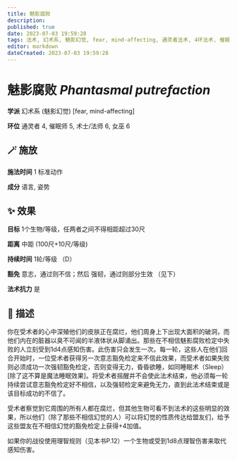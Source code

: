 ```yaml
---
title: 魅影腐败
description: 
published: true
date: 2023-07-03 19:59:28
tags: 法术, 幻术系, 魅影幻觉, fear, mind-affecting, 通灵者法术, 4环法术, 催眠师法术, 5环法术, 术士/法师法术, 6环法术, 女巫法术
editor: markdown
dateCreated: 2023-07-03 19:59:28
---
```


# **魅影腐败** *Phantasmal putrefaction*

**学派** 幻术系 (魅影幻觉) \[fear, mind-affecting\] 

**环位** 通灵者 4, 催眠师 5, 术士/法师 6, 女巫 6

## 🪄 施放

**施法时间** 1 标准动作

**成分** 语言, 姿势

## ✨ 效果 

**目标** 1个生物/等级，任两者之间不得相距超过30尺 

**距离** 中距 (100尺+10尺/等级)  

**持续时间** 1轮/等级 （D） 

**豁免** 意志，通过则不信；然后 强韧，通过则部分生效 （见下）

**法术抗力** 是

## 📖 描述

你在受术者的心中深殖他们的皮肤正在腐烂，他们周身上下出现大面积的破洞，而他们内在的脏器以臭不可闻的半液体状从脚涌出。那些在不相信魅影腐败检定中失败的人立刻受到1d4点感知伤害。此伤害只会发生一次。每一轮，这些人在他们回合开始时，一位受术者获得另一次意志豁免检定来不信此效果，而受术者如果失败则必须成功一次强韧豁免检定，否则变得无力，昏昏欲睡，如同睡眠术（Sleep）[除了这不算是魔法睡眠效果]。将受术者摇醒并不会使此法术结束，他必须每一轮持续尝试意志豁免检定好不相信，以及强韧检定来避免无力，直到此法术结束或是该目标成功的不信了。

受术者察觉到它周围的所有人都在腐烂，但其他生物可看不到法术的这些明显的效果，所以他们（除了那些不相信幻觉的人）可以将幻觉的性质传达给盟友们，给予这些盟友在不相信幻觉的豁免检定上获得+4加值。

如果你的战役使用理智规则（见本书P.12）一个生物或受到1d8点理智伤害来取代感知伤害。
    